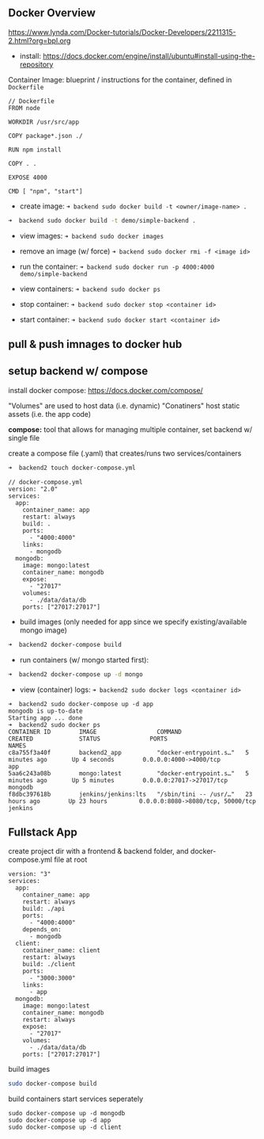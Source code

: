 ## Docker Overview

https://www.lynda.com/Docker-tutorials/Docker-Developers/2211315-2.html?org=bpl.org

- install: https://docs.docker.com/engine/install/ubuntu#install-using-the-repository

Container
Image: blueprint / instructions for the container, defined in `Dockerfile`

```docker
// Dockerfile
FROM node

WORKDIR /usr/src/app

COPY package*.json ./

RUN npm install

COPY . .

EXPOSE 4000

CMD [ "npm", "start"]
```

- create image: `➜ backend sudo docker build -t <owner/image-name> .`

```bash
➜  backend sudo docker build -t demo/simple-backend .
```

- view images: `➜ backend sudo docker images`
- remove an image (w/ force) `➜ backend sudo docker rmi -f <image id>`

- run the container: `➜ backend sudo docker run -p 4000:4000 demo/simple-backend`
- view containers: `➜ backend sudo docker ps`
- stop container: `➜ backend sudo docker stop <container id>`
- start container: `➜ backend sudo docker start <container id>`

## pull & push imnages to docker hub

## setup backend w/ compose

install docker compose: https://docs.docker.com/compose/

"Volumes" are used to host data (i.e. dynamic)
"Conatiners" host static assets (i.e. the app code)

**compose:** tool that allows for managing multiple container, set backend w/ single file

create a compose file (.yaml) that creates/runs two services/containers

```bash
➜  backend2 touch docker-compose.yml
```

```
// docker-compose.yml
version: "2.0"
services:
  app:
    container_name: app
    restart: always
    build: .
    ports:
      - "4000:4000"
    links:
      - mongodb
  mongodb:
    image: mongo:latest
    container_name: mongodb
    expose:
      - "27017"
    volumes:
      - ./data/data/db
    ports: ["27017:27017"]
```

- build images (only needed for app since we specify existing/available mongo image)

```bash
➜  backend2 docker-compose build
```

- run containers (w/ mongo started first):

```bash
➜  backend2 docker-compose up -d mongo
```

- view (container) logs:
  `➜ backend2 sudo docker logs <container id>`

```
➜  backend2 sudo docker-compose up -d app
mongodb is up-to-date
Starting app ... done
➜  backend2 sudo docker ps
CONTAINER ID        IMAGE                 COMMAND                  CREATED             STATUS              PORTS                               NAMES
c8a755f3a40f        backend2_app          "docker-entrypoint.s…"   5 minutes ago       Up 4 seconds        0.0.0.0:4000->4000/tcp              app
5aa6c243a08b        mongo:latest          "docker-entrypoint.s…"   5 minutes ago       Up 5 minutes        0.0.0.0:27017->27017/tcp            mongodb
f8dbc397618b        jenkins/jenkins:lts   "/sbin/tini -- /usr/…"   23 hours ago        Up 23 hours         0.0.0.0:8080->8080/tcp, 50000/tcp   jenkins
```

## Fullstack App

create project dir with a frontend & backend folder, and docker-compose.yml file at root

```
version: "3"
services:
  app:
    container_name: app
    restart: always
    build: ./api
    ports:
      - "4000:4000"
    depends_on:
      - mongodb
  client:
    container_name: client
    restart: always
    build: ./client
    ports:
      - "3000:3000"
    links:
      - app
  mongodb:
    image: mongo:latest
    container_name: mongodb
    restart: always
    expose:
      - "27017"
    volumes:
      - ./data/data/db
    ports: ["27017:27017"]
```

build images

```bash
sudo docker-compose build
```

build containers
start services seperately

```
sudo docker-compose up -d mongodb
sudo docker-compose up -d app
sudo docker-compose up -d client
```
